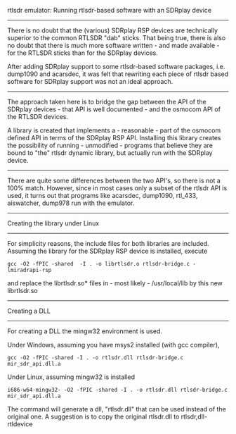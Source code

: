 
rtlsdr emulator: Running rtlsdr-based software with an SDRplay device

--------------------------------------------------------------------------

There is no doubt that the (various) SDRplay RSP devices are technically
superior to the common RTLSDR "dab" sticks. That being true, there is
also no doubt that there is much more software written - and made available -
for the RTLSDR sticks than for the SDRplay devices.

After adding SDRplay support to some rtlsdr-based software packages, i.e.
dump1090 and acarsdec, it was felt that rewriting each piece of 
rtlsdr based software for SDRplay support was not an ideal approach.

---------------------------------------------------------------------------

The approach taken here is to bridge the gap between the API of the SDRplay
devices - that API is well documented - and the osmocom API of the RTLSDR
devices.

A library is created that implements a - reasonable - part of the 
osmocom defined API in terms of the SDRplay RSP API. 
Installing this library creates the possibility of running - unmodified -
programs that believe they are bound to "the" rtlsdr dynamic library,
but actually run with the SDRplay device.

----------------------------------------------------------------------------

There are quite some differences between the two API's, so there is not
a 100% match. However, since in most cases only a subset of the rtlsdr
API is used, it turns out that programs like acarsdec, dump1090, rtl_433,
aiswatcher, dump978 run with the emulator.


-----------------------------------------------------------------------------

Creating the library under Linux

-----------------------------------------------------------------------------


For simplicity reasons, the include files for both libraries are included.
Assuming the library for the SDRplay RSP device is installed, execute

	gcc -O2 -fPIC -shared  -I . -o librtlsdr.o rtlsdr-bridge.c -lmiradrapi-rsp

and replace the librtlsdr.so* files in - most likely - /usr/local/lib by
this new librtlsdr.so

---------------------------------------------------------------------------

Creating a DLL

---------------------------------------------------------------------------

For creating a DLL the mingw32 environment is used. 

Under Windows, assuming you have msys2 installed (with gcc compiler), 

	gcc -O2 -fPIC -shared -I . -o rtlsdr.dll rtlsdr-bridge.c mir_sdr_api.dll.a

Under Linux, assuming mingw32 is installed

	i686-w64-mingw32- -O2 -fPIC -shared -I . -o rtlsdr.dll rtlsdr-bridge.c mir_sdr_api.dll.a

The command will generate a dll, "rtlsdr.dll" that can be used instead of
the original one. A suggestion is to copy the original rtlsdr.dll to rtlsdr,dll-rtldevice

